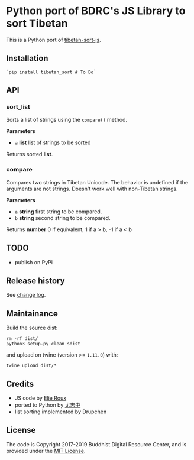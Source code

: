 # Python port of BDRC's JS Library to sort Tibetan

This is a Python port of [tibetan-sort-js](https://github.com/buda-base/tibetan-sort-js). 

## Installation

    `pip install tibetan_sort # To Do`

## API

### sort_list

Sorts a list of strings using the `compare()` method.

**Parameters**

- `a` **list** list of strings to be sorted

Returns sorted **list**.

### compare

Compares two strings in Tibetan Unicode. 
The behavior is undefined if the arguments are not strings. Doesn't work well 
with non-Tibetan strings.

**Parameters**

-   `a` **string** first string to be compared.
-   `b` **string** second string to be compared.

Returns **number** 0 if equivalent, 1 if a > b, -1 if a &lt; b

## TODO

- publish on PyPi

## Release history

See [change log](CHANGELOG.md).

## Maintainance

Build the source dist:

```
rm -rf dist/
python3 setup.py clean sdist
```

and upload on twine (version >= `1.11.0`) with:

```
twine upload dist/*
```

## Credits

- JS code by [Elie Roux](https://github.com/eroux)
- ported to Python by [尤志中]()
- list sorting implemented by Drupchen

## License

The code is Copyright 2017-2019 Buddhist Digital Resource Center, and is provided under the [MIT License](LICENSE).
